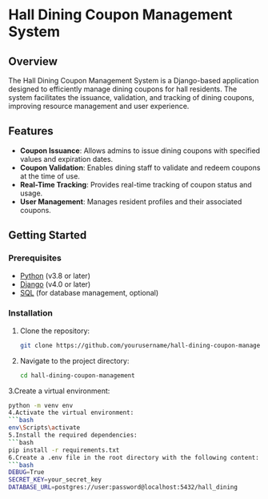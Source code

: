 # Hall Dining Coupon Management System

## Overview

The Hall Dining Coupon Management System is a Django-based application designed to efficiently manage dining coupons for hall residents. The system facilitates the issuance, validation, and tracking of dining coupons, improving resource management and user experience.

## Features

- **Coupon Issuance**: Allows admins to issue dining coupons with specified values and expiration dates.
- **Coupon Validation**: Enables dining staff to validate and redeem coupons at the time of use.
- **Real-Time Tracking**: Provides real-time tracking of coupon status and usage.
- **User Management**: Manages resident profiles and their associated coupons.

## Getting Started

### Prerequisites

- [Python](https://www.python.org/) (v3.8 or later)
- [Django](https://www.djangoproject.com/) (v4.0 or later)
- [SQL](https://www.postgresql.org/) (for database management, optional)

### Installation

1. Clone the repository:
   ```bash
   git clone https://github.com/yourusername/hall-dining-coupon-management.git
2. Navigate to the project directory:
   ```bash
   cd hall-dining-coupon-management
3.Create a virtual environment:
  ```bash
python -m venv env
4.Activate the virtual environment:
```bash
env\Scripts\activate
5.Install the required dependencies:
```bash
pip install -r requirements.txt
6.Create a .env file in the root directory with the following content:
```bash
DEBUG=True
SECRET_KEY=your_secret_key
DATABASE_URL=postgres://user:password@localhost:5432/hall_dining


